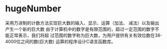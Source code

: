 # hugeNumber
采用万进制的计数方法实现巨大数的输入、显示、运算（加法、 减法）以及输出产生一个新的巨大数
    由于计算机中的数字是有限范围的，超过一定范围的数字不能正常表示，我们将超
      过范围的数字称为巨大数，为用户提供有关有效位数在38-4000位之间的数(巨大数)
      运算的程序设计C语言函数库。